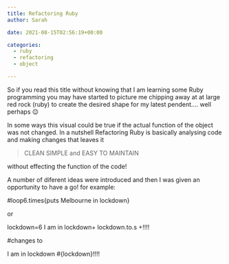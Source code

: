 ```yaml
---
title: Refactoring Ruby
author: Sarah

date: 2021-08-15T02:56:19+00:00

categories:
  - ruby 
  - refactoring
  - object

---
```

 

So if you read this title without knowing that I am learning some Ruby programming you may have started to picture me chipping away at at large red rock (ruby) to create the desired shape for my latest pendent.... well perhaps 😉 

In some ways this visual could be true if the actual function of the object was not changed. In a nutshell Refactoring Ruby is basically analysing code and making changes that leaves it

<blockquote class="wp-block-quote">
  <p>
    CLEAN SIMPLE and EASY TO MAINTAIN
  </p>
</blockquote>

without effecting the function of the code!

A number of diferent ideas were introduced and then I was given an opportunity to have a go! for example:



#loop6.times{puts Melbourne in lockdown}

or 

lockdown=6
I am in lockdown+ lockdown.to.s +!!!!

#changes to 

I am in lockdown #{lockdown}!!!!